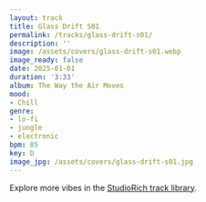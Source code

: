 ```yaml
---
layout: track
title: Glass Drift S01
permalink: /tracks/glass-drift-s01/
description: ''
image: /assets/covers/glass-drift-s01.webp
image_ready: false
date: 2025-01-01
duration: '3:33'
album: The Way the Air Moves
mood:
- Chill
genre:
- lo-fi
- jungle
- electronic
bpm: 85
key: D
image_jpg: /assets/covers/glass-drift-s01.jpg
---
```


Explore more vibes in the [StudioRich track library](/tracks/).
